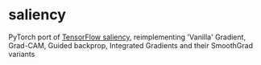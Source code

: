 # saliency
PyTorch port of [TensorFlow saliency](https://github.com/PAIR-code/saliency), reimplementing  'Vanilla' Gradient, Grad-CAM, Guided backprop, Integrated Gradients and their SmoothGrad variants
